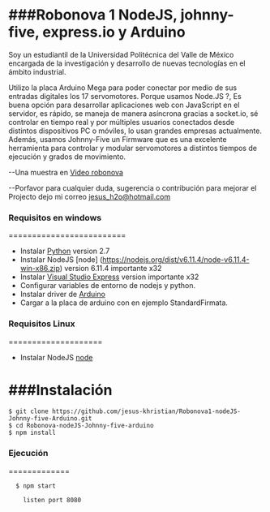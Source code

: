 ###Robonova 1 NodeJS, johnny-five, express.io y  Arduino
===========================
Soy un estudiantil de la Universidad Politécnica del Valle de México encargada de la investigación y desarrollo de nuevas tecnologías en el ámbito industrial.

Utilizo la placa Arduino Mega para poder conectar por medio de sus entradas digitales los 17 servomotores. 
Porque usamos Node.JS ?, Es buena opción para desarrollar aplicaciones web con JavaScript en el servidor, 
es rápido, se maneja de manera asíncrona gracias a socket.io, sé controlar en tiempo real y 
por múltiples usuarios conectados desde distintos dispositivos PC o móviles, lo usan grandes empresas actualmente. 
Además, usamos Johnny-Five un Firmware que es una excelente herramienta para controlar y 
modular servomotores a distintos tiempos de ejecución y grados de movimiento.



--Una muestra en [Video robonova](https://youtu.be/HS7VAO5c-Ks)


--Porfavor para cualquier duda, sugerencia o contribución para mejorar el Projecto dejo mi correo jesus_h2o@hotmail.com




### Requisitos en windows 
=========================
 - Instalar [Python](https://www.python.org/download/releases/2.7.6/)  version 2.7 
 - Instalar NodeJS  [node] (https://nodejs.org/dist/v6.11.4/node-v6.11.4-win-x86.zip)  version 6.11.4 importante x32
 - Instalar [Visual Studio Express](https://www.visualstudio.com/es/vs/visual-studio-express/) version importante x32
 - Configurar variables de entorno de nodejs y python.
 - Instalar driver de [Arduino](https://www.arduino.cc/en/Guide/windows#toc4) 
 - Cargar a la placa de arduino con en ejemplo StandardFirmata.

### Requisitos Linux 
====================
 - Instalar NodeJS [node](https://nodejs.org/dist/v6.11.4/node-v6.11.4-linux-x86.tar.xz)
 

###Instalación 
===============
```shell
$ git clone https://github.com/jesus-khristian/Robonova1-nodeJS-Johnny-five-Arduino.git 
$ cd Robonova-nodeJS-Johnny-five-arduino 
$ npm install 
```

### Ejecución
=============
```shell
  $ npm start

    listen port 8080
```









 








